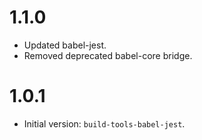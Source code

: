 # 1.1.0

- Updated babel-jest.
- Removed deprecated babel-core bridge.

# 1.0.1

- Initial version: `build-tools-babel-jest`.
